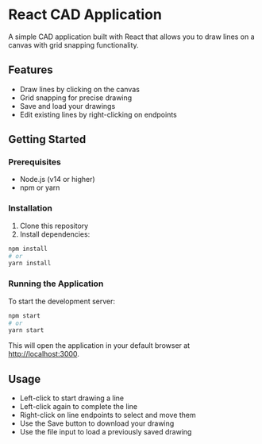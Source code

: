 # React CAD Application

A simple CAD application built with React that allows you to draw lines on a canvas with grid snapping functionality.

## Features

- Draw lines by clicking on the canvas
- Grid snapping for precise drawing
- Save and load your drawings
- Edit existing lines by right-clicking on endpoints

## Getting Started

### Prerequisites

- Node.js (v14 or higher)
- npm or yarn

### Installation

1. Clone this repository
2. Install dependencies:

```bash
npm install
# or
yarn install
```

### Running the Application

To start the development server:

```bash
npm start
# or
yarn start
```

This will open the application in your default browser at [http://localhost:3000](http://localhost:3000).

## Usage

- Left-click to start drawing a line
- Left-click again to complete the line
- Right-click on line endpoints to select and move them
- Use the Save button to download your drawing
- Use the file input to load a previously saved drawing 